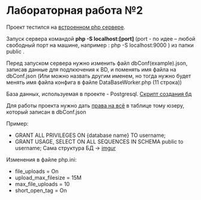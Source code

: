 # Лабораторная работа №2
Проект тестился на [встроенном php сервере](https://www.php.net/manual/en/features.commandline.webserver.php).

Запуск сервера командой **php -S localhost:[port]** (port - по идее – любой свободный порт на машине, например : php -S localhost:9000 ) из папки public .

Перед запуском сервера нужно изменить файл dbConf(example).json, записав данные для подлкючения к BD, и поменять имя файла на dbConf.json (Или можно назвать другим именем, но тогда нужно будет менять имя файла конфига в файле DataBaseWorker.php (11 строка))

База данных, используемая в проекте - Postgresql.
[Скрипт создания бд](https://github.com/v1k7xr/lab2/blob/master/dumpSchema.sql)

Для работы проекта нужно дать [права на всё](https://www.postgresql.org/docs/9.0/sql-grant.html) в таблице тому юзeру, который записан в dbConf.json 

Пример:
- GRANT ALL PRIVILEGES ON {database name} TO username;
- GRANT USAGE, SELECT ON ALL SEQUENCES IN SCHEMA public to username;
Сама структура БД -> [imgur](https://imgur.com/a/QMENf2o)


Изменения в файле php.ini:
- file_uploads = On
- upload_max_filesize = 15M
- max_file_uploads = 10
- short_open_tag = On

